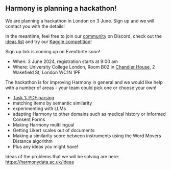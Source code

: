 ## Harmony is planning a hackathon!

We are planning a hackathon in London on 3 June. Sign up and we will contact you with the details!

In the meantime, feel free to join our [community](https://harmonydata.ac.uk/community) on Discord, check out the [ideas list](/ideas) and try our [Kaggle competition](https://harmonydata.ac.uk//kaggle)!

Sign up link is coming up on Eventbrite soon!

* When: 3 June 2024, registration starts at 9:00 am
* Where: University College London, Room B02 in [Chandler House](https://www.ucl.ac.uk/pals/contact/how-find-chandler-house), 2 Wakefield St, London WC1N 1PF

The hackathon is for improving Harmony in general and we would like help with a number of areas - your team could pick one or choose your own!

* [Task 1: PDF parsing](./1-pdf-parsing.md)
* matching items by semantic similarity
* experimenting with LLMs
* adapting Harmony to other domains such as medical history or Informed Consent Forms
* Making Harmony multilingual
* Getting Likert scales out of documents
* Making a similarity score between instruments using the Word Movers Distance algorithm
* Plus any ideas you might have!

Ideas of the problems that we will be solving are here: https://harmonydata.ac.uk/ideas 

